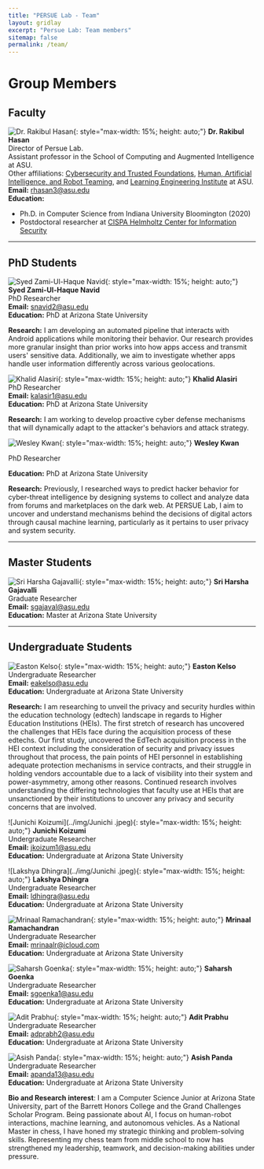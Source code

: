 ```yaml
---
title: "PERSUE Lab - Team"
layout: gridlay
excerpt: "Persue Lab: Team members"
sitemap: false
permalink: /team/
---
```


# Group Members

## Faculty


![Dr. Rakibul Hasan](../img/dr_rakibul_hasan.png){: style="max-width: 15%; height: auto;"}
**Dr. Rakibul Hasan**  
Director of Persue Lab.  
Assistant professor in the School of Computing and Augmented Intelligence at ASU.  
Other affiliations: [Cybersecurity and Trusted Foundations](https://globalsecurity.asu.edu/expertise/cybersecurity-and-trusted-foundations), [Human, Artificial Intelligence, and Robot Teaming](https://globalsecurity.asu.edu/expertise/human-artificial-intelligence-and-robot-teaming), and [Learning Engineering Institute](https://learningengineering.asu.edu/) at ASU.  
**Email:** rhasan3@asu.edu  
**Education:**  
- Ph.D. in Computer Science from Indiana University Bloomington (2020)  
- Postdoctoral researcher at [CISPA Helmholtz Center for Information Security](https://cispa.de/en)

---

## PhD Students

![Syed Zami-Ul-Haque Navid](../img/navid.jpg){: style="max-width: 15%; height: auto;"}
**Syed Zami-Ul-Haque Navid**  
PhD Researcher  
**Email:** snavid2@asu.edu  
**Education:** PhD at Arizona State University

**Research:** I am developing an automated pipeline that interacts with Android applications while monitoring their behavior. Our research provides more granular insight than prior works into how apps access and transmit users' sensitive data. Additionally, we aim to investigate whether apps handle user information differently across various geolocations.

![Khalid Alasiri](../img/Khalid.jpg){: style="max-width: 15%; height: auto;"}
**Khalid Alasiri**  
PhD Researcher  
**Email:** kalasir1@asu.edu  
**Education:** PhD at Arizona State University

**Research:** I am working to develop proactive cyber defense mechanisms that will dynamically adapt to the attacker's behaviors and attack strategy.

![Wesley Kwan](../img/Wesley.png){: style="max-width: 15%; height: auto;"}
**Wesley Kwan**

PhD Researcher 

**Education:** PhD at Arizona State University

**Research:** Previously, I researched ways to predict hacker behavior for cyber-threat intelligence by designing systems to collect and analyze data from forums and marketplaces on the dark web. At PERSUE Lab, I aim to uncover and understand mechanisms behind the decisions of digital actors through causal machine learning, particularly as it pertains to user privacy and system security.

---

## Master Students

![Sri Harsha Gajavalli](../img/SriHarshaGajavalli-profilepic.png){: style="max-width: 15%; height: auto;"}
**Sri Harsha Gajavalli**  
Graduate Researcher  
**Email:** sgajaval@asu.edu  
**Education:** Master at Arizona State University

---

## Undergraduate Students

![Easton Kelso](../img/easton_kelso.jpg){: style="max-width: 15%; height: auto;"}
**Easton Kelso**  
Undergraduate Researcher  
**Email:** eakelso@asu.edu  
**Education:** Undergraduate at Arizona State University

**Research:** I am researching to unveil the privacy and security hurdles within the education technology (edtech) landscape in regards to Higher Education Institutions (HEIs). The first stretch of research has uncovered the challenges that HEIs face during the acquisition process of these edtechs. Our first study, uncovered the EdTech acquisition process in the HEI context including the consideration of security and privacy issues throughout that process, the pain points of HEI personnel in establishing adequate protection mechanisms in service contracts, and their struggle in holding vendors accountable due to a lack of visibility into their system and power-asymmetry, among other reasons. Continued research involves understanding the differing technologies that faculty use at HEIs that are unsanctioned by their institutions to uncover any privacy and security concerns that are involved.

![Junichi Koizumi](../img/Junichi .jpeg){: style="max-width: 15%; height: auto;"}
**Junichi Koizumi**  
Undergraduate Researcher  
**Email:** jkoizum1@asu.edu  
**Education:** Undergraduate at Arizona State University

![Lakshya Dhingra](../img/Junichi .jpeg){: style="max-width: 15%; height: auto;"}
**Lakshya Dhingra**  
Undergraduate Researcher  
**Email:** ldhingra@asu.edu  
**Education:** Undergraduate at Arizona State University

![Mrinaal Ramachandran](../img/Mrinaal.jpeg){: style="max-width: 15%; height: auto;"}
**Mrinaal Ramachandran**  
Undergraduate Researcher  
**Email:** mrinaalr@icloud.com  
**Education:** Undergraduate at Arizona State University

![Saharsh Goenka](../img/saharsh.png){: style="max-width: 15%; height: auto;"}
**Saharsh Goenka**  
Undergraduate Researcher  
**Email:** sgoenka1@asu.edu  
**Education:** Undergraduate at Arizona State University

![Adit Prabhu](../img/Adit_PFP1.jpeg){: style="max-width: 15%; height: auto;"}
**Adit Prabhu**  
Undergraduate Researcher  
**Email:** adprabh2@asu.edu  
**Education:** Undergraduate at Arizona State University

![Asish Panda](../img/asish.png){: style="max-width: 15%; height: auto;"}
**Asish Panda**  
Undergraduate Researcher  
**Email:** apanda13@asu.edu  
**Education:** Undergraduate at Arizona State University

**Bio and Research interest**: I am a Computer Science Junior at Arizona State University, part of the Barrett Honors College and the Grand Challenges Scholar Program. Being passionate about AI, I focus on human-robot interactions, machine learning, and autonomous vehicles. As a National Master in chess, I have honed my strategic thinking and problem-solving skills. Representing my chess team from middle school to now has strengthened my leadership, teamwork, and decision-making abilities under pressure.

